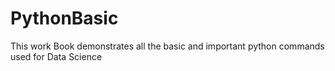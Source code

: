 # PythonBasic
This work Book demonstrates all the basic and important python commands used for Data Science
